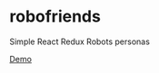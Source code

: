 # robofriends

Simple React Redux Robots personas 

[Demo](https://safouman.github.io/robofriends/)
